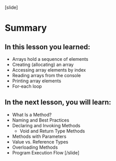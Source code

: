 
[slide]
# Summary

## In this lesson you learned:
- Arrays hold a sequence of elements
- Creating (allocating) an array
- Accessing array elements by index
- Reading arrays from the console
- Printing array elements
- For-each loop

## In the next lesson, you will learn:
- What Is a Method?
- Naming and Best Practices
- Declaring and Invoking Methods
  - Void and Return Type Methods
- Methods with Parameters
- Value vs. Reference Types
- Overloading Methods
- Program Execution Flow
[/slide]



